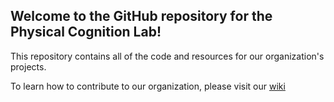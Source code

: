 ## Welcome to the GitHub repository for the Physical Cognition Lab!

This repository contains all of the code and resources for our organization's projects.

To learn how to contribute to our organization, please visit our [wiki](https://github.com/Physical-Cognition-Lab/1_Phisical-Cognition-Lab/wiki/Contributing)
